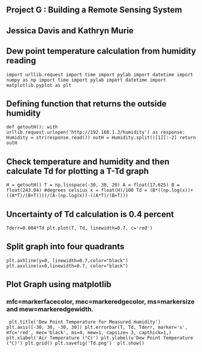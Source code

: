 ## Project G : Building a Remote Sensing System
## Jessica Davis and Kathryn Murie 
## Dew point temperature calculation from humidity reading
`
import urllib.request
import time
import pylab
import datetime
import numpy as np
import time
import pylab
import datetime
import matplotlib.pyplot as plt
`


## Defining function that returns the outside humidity
`
def getoutH():
	with urllib.request.urlopen('http://192.168.1.3/humidity') as response:
		Humidity = str(response.read())
		outH = Humidity.split()[1][:-2]
	return outH
	`
## Check temperature and humidity and then calculate Td for plotting a T-Td graph
`
H = getoutH()
T = np.linspace(-30, 30, 20)
A = float(17.625)
B = float(243.04) #degrees celsius
x = float(H)/100
Td = (B*((np.log(x))+((A*T)/(B+T))))/(A-(np.log(x))-((A*T)/(B+T)))
`
## Uncertainty of Td calculation is 0.4 percent 
`
Tderr=0.004*Td
plt.plot(T, Td, linewidth=0.7, c='red')
`
## Split graph into four quadrants
`
plt.axhline(y=0, linewidth=0.7,color="black")
plt.axvline(x=0,linewidth=0.7, color="black")
`
## Plot Graph using matplotlib
### mfc=markerfacecolor, mec=markeredgecolor, ms=markersize and mew=markeredgewidth.
`
plt.title('Dew Point Temperature for Measured Humidity')
plt.axis([-30, 30, -30, 30])
plt.errorbar(T, Td, Tderr, marker='s', mfc='red', mec='black', ms=4, mew=1, capsize= 3, capthick=1,)
plt.xlabel('Air Temperature (°C)')
plt.ylabel(u'Dew Point Temperature (°C)')
plt.grid()
plt.savefig('Td.png') 
plt.show()`

